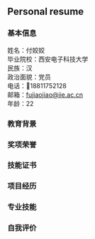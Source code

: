 ## Personal resume
### 基本信息

姓名：付姣姣  
毕业院校：西安电子科技大学  
民族：汉  
政治面貌：党员  
电话：18811752128  
邮箱：fujiaojiao@iie.ac.cn  
年龄：22
### 教育背景
### 奖项荣誉
### 技能证书
### 项目经历
### 专业技能
### 自我评价